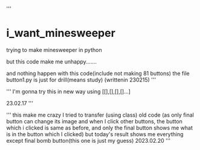 '''
# i_want_minesweeper
trying to make minesweeper in python

but this code make me unhappy.......

and nothing happen with this code(include not making 81 buttons)
the file button1.py is just for drill(means study)
(writtenin 230215)
'''

'''
I'm gonna try this in new way
using [[],[],[],[]...]

23.02.17
'''

'''
this make me crazy
I tried to transfer (using class) old code
(as only final button can change its image and when I click other buttons, the button which i clicked is same as before, and only the final button shows me what is in the button which I clicked)
but today's result shows me everything except final bomb button(this one is just my guess)
2023.02.20
'''
